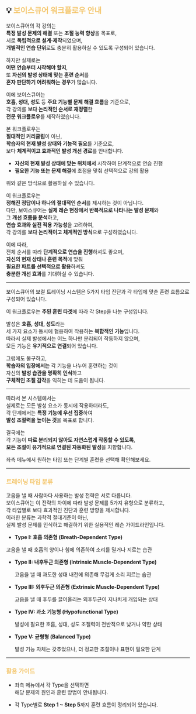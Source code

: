   
## 💡 <span style="color:#f4c66c">보이스큐어 워크플로우 안내</span>

보이스큐어의 각 강의는  
**특정 발성 문제의 해결** 또는 **조절 능력 향상**을 목표로,  
서로 **독립적으로 설계·제작**되었으며,  
**개별적인 연습 단위**로도 충분히 활용하실 수 있도록 구성되어 있습니다.  

하지만 실제로는  
**어떤 연습부터 시작해야 할지**,  
또 **자신의 발성 상태에 맞는 훈련 순서**를  
**혼자 판단하기 어려워하는 경우**가 많습니다.  

이에 보이스큐어는   
**호흡, 성대, 성도** 등 **주요 기능별 문제 해결 흐름**을 기준으로,  
각 강의를 **보다 논리적인 순서로 재정렬**한  
**전문 워크플로우**를 제작하였습니다.  

본 워크플로우는  
**절대적인 커리큘럼**이 아닌,  
**학습자의 현재 발성 상태와 기능적 필요**를 기준으로,  
보다 **체계적이고 효과적인 발성 개선 경로**를 안내합니다.  
  
- **자신의 현재 발성 상태에 맞는 위치에서** 시작하여 단계적으로 연습 진행  
- **필요한 기능 또는 문제 해결**에 초점을 맞춰 선택적으로 강의 활용  

위와 같은 방식으로 활용하실 수 있습니다.  

이 워크플로우는  
**정해진 정답이나 하나의 절대적인 순서**를 제시하는 것이 아닙니다.  
다만, 보이스큐어는 **실제 레슨 현장에서 반복적으로 나타나는 발성 문제**와  
그 **개선 흐름을 분석**하고,  
**연습 효과와 실전 적용 가능성**을 고려하여,  
각 강의를 **보다 논리적이고 체계적인 방식**으로 구성하였습니다.

이에 따라,  
전체 순서를 따라 **단계적으로 연습을 진행**하셔도 좋으며,  
**자신의 현재 상태나 훈련 목적**에 맞춰  
**필요한 파트를 선택적으로 활용**하셔도  
**충분한 개선 효과**를 기대하실 수 있습니다.

_____________________________________________________________________

보이스큐어의 보컬 트레이닝 시스템은
5가지 타입 진단과 각 타입에 맞춘 훈련 흐름으로 구성되어 있습니다.

이 워크플로우는 **주된 훈련 타겟**에 따라
각 Step을 나눈 구성입니다.

발성은 **호흡, 성대, 성도**라는  
세 가지 요소가 동시에 협응하여 작용하는 **복합적인 기능**입니다.  
따라서 실제 발성에서는 어느 하나만 분리되어 작동하지 않으며,  
모든 기능은 **유기적으로 연결**되어 있습니다.

그럼에도 불구하고,  
**학습자의 입장에서는** 각 기능을 나누어 훈련하는 것이  
자신의 **발성 습관을 명확히 인식**하고  
**구체적인 조절 감각**을 익히는 데 도움이 됩니다.

---

따라서 본 시스템에서는  
실제로는 모든 발성 요소가 동시에 작용하더라도,  
각 단계에서는 **특정 기능에 우선 집중**하여  
**발성 조절력을 높이는 것**을 목표로 합니다.

결국에는  
각 기능이 **따로 분리되지 않아도 자연스럽게 작동할 수 있도록**,  
**모든 조절이 유기적으로 연결된 자동화된 발성**을 지향합니다.


좌측 메뉴에서 원하는 타입 또는 단계별 훈련을 선택해 확인해보세요.

_____________________________________________________________________

### <span style="color:#f4c66c">트레이닝 타입 분류</span>

고음을 낼 때 사람마다 사용하는 발성 전략은 서로 다릅니다.  
보이스큐어는 이 전략의 차이에 따라 발성 문제를 5가지 유형으로 분류하고,  
각 타입별로 보다 효과적인 진단과 훈련 방향을 제시합니다.  
이러한 분류는 과학적 절대기준이 아닌,  
실제 발성 문제를 인식하고 해결하기 위한 실용적인 레슨 가이드라인입니다.  


- **Type I: 호흡 의존형 (Breath-Dependent Type)**

고음을 낼 때 호흡의 양이나 힘에 의존하여 소리를 밀거나 지르는 습관

- **Type II: 내후두근 의존형 (Intrinsic Muscle-Dependent Type)**


  고음을 낼 때 과도한 성대 내전에 의존해 무겁게 소리 지르는 습관

- **Type III: 외후두근 의존형 (Extrinsic Muscle-Dependent Type)**
 
  고음을 낼 때 후두를 끌어올리는 외후두근이 지나치게 개입되는 상태

- **Type IV: 과소 기능형 (Hypofunctional Type)**
  
  발성에 필요한 호흡, 성대, 성도 조절력이 전반적으로 낮거나 약한 상태

- **Type V: 균형형 (Balanced Type)**
    
  발성 기능 자체는 갖추었으나, 더 정교한 조절이나 표현이 필요한 단계

_____________________________________________________________________

### <span style="color:#f4c66c">활용 가이드</span>

- 좌측 메뉴에서 각 Type을 선택하면  
  해당 문제의 원인과 훈련 방법이 안내됩니다.

- 각 Type별로 **Step 1 ~ Step 5**까지 훈련 흐름이 정리되어 있습니다.
